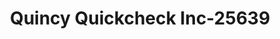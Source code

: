 ---
f_zip-code: 2171
f_state-code: MA
title: Quincy Quickcheck Inc-25639
f_phone: 617-471-3334
f_city-only: Quincy
f_address: Quincy Quinc
f_location-unique-id: '25639'
slug: quincy-quickcheck-inc-25639
updated-on: '2024-05-30T13:46:58.046Z'
created-on: '2024-05-30T13:36:59.803Z'
published-on: '2024-05-30T13:54:32.469Z'
f_city-state: cms/city/quincy-ma.md
f_company: cms/company/quincy-quickcheck-inc.md
f_state: cms/state/massachusetts.md
layout: '[payday-loan].html'
tags: payday-loan
---